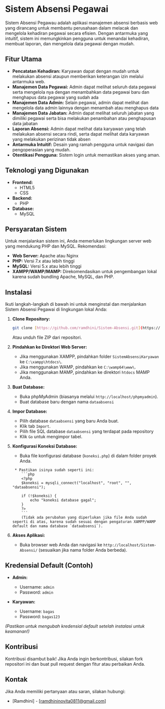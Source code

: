 # Sistem Absensi Pegawai

Sistem Absensi Pegawau adalah aplikasi manajemen absensi berbasis web yang dirancang untuk membantu perusahaan dalam melacak dan mengelola kehadiran pegawai secara efisien. Dengan antarmuka yang intuitif, sistem ini memungkinkan pengguna untuk menandai kehadiran, membuat laporan, dan mengelola data pegawai dengan mudah.

## Fitur Utama

* **Pencatatan Kehadiran:** Karyawan dapat dengan mudah untuk melakukan absensi ataupun memberikan keterangan izin melalui antarmuka web.
* **Manajemen Data Pegawai:** Admin dapat melihat seluruh data pegawai serta mengelola nya dengan menambahkan data pegawai baru dan menghapus data pegawai yang sudah ada
* **Manajemen Data Admin:** Selain pegawai, admin dapat melihat dan mengelola data admin lainnya dengan menambah atau menghapus data
* **Manajemen Data Jabatan:** Admin dapat melihat seluruh jabatan yang dimiliki pegawai serta bisa melakukan penambahan atau penghapusan data jabatan
* **Laporan Absensi:** Admin dapat melihat data karyawan yang telah melakukan absensi secara rindi, serta dapat melihat data karyawan yang melakukan perizinan tidak absen
* **Antarmuka Intuitif:** Desain yang ramah pengguna untuk navigasi dan pengoperasian yang mudah.
* **Otentikasi Pengguna:** Sistem login untuk memastikan akses yang aman.

## Teknologi yang Digunakan

* **Frontend:**
    * HTML5
    * CSS
* **Backend:**
    * PHP
* **Database:**
    * MySQL

## Persyaratan Sistem

Untuk menjalankan sistem ini, Anda memerlukan lingkungan server web yang mendukung PHP dan MySQL. Rekomendasi:

* **Web Server:** Apache atau Nginx
* **PHP:** Versi 7.x atau lebih tinggi
* **MySQL:** Versi 5.x atau lebih tinggi
* **XAMPP/WAMP/MAMP:** Direkomendasikan untuk pengembangan lokal karena sudah bundling Apache, MySQL, dan PHP.

## Instalasi

Ikuti langkah-langkah di bawah ini untuk menginstal dan menjalankan Sistem Absensi Pegawai di lingkungan lokal Anda:

1.  **Clone Repository:**
    ```bash
    git clone [https://github.com/ramdhini/Sistem-Absensi.git](https://github.com/ramdhini/Sistem-Absensi.git)
    ```
    Atau unduh file ZIP dari repositori.

2.  **Pindahkan ke Direktori Web Server:**
    * Jika menggunakan XAMPP, pindahkan folder `SistemAbsensiKaryawan` ke `C:\xampp\htdocs\`.
    * Jika menggunakan WAMP, pindahkan ke `C:\wamp64\www\`.
    * Jika menggunakan MAMP, pindahkan ke direktori `htdocs` MAMP Anda.

3.  **Buat Database:**
    * Buka phpMyAdmin (biasanya melalui `http://localhost/phpmyadmin`).
    * Buat database baru dengan nama `dataabsensi`
      
4.  **Impor Database:**
    * Pilih database `dataabsensi` yang baru Anda buat.
    * Klik tab `Import`.
    * Pilih file SQL database `dataabsensi` yang terdapat pada repository
    * Klik `Go` untuk mengimpor tabel.

5.  **Konfigurasi Koneksi Database:**
    * Buka file konfigurasi database (`koneksi.php`) di dalam folder proyek Anda.
    ```
     * Pastikan isinya sudah seperti ini:
        ```php
        <?php 
        $koneksi = mysqli_connect("localhost", "root", "", "dataabsensi");

        if (!$koneksi) {
            echo "koneksi database gagal"; 
        } 
        ?>
        ```
        (Tidak ada perubahan yang diperlukan jika file Anda sudah seperti di atas, karena sudah sesuai dengan pengaturan XAMPP/WAMP default dan nama database `dataabsensi`).

6.  **Akses Aplikasi:**
    * Buka browser web Anda dan navigasi ke `http://localhost/Sistem-Absensi/` (sesuaikan jika nama folder Anda berbeda).

## Kredensial Default (Contoh)

* **Admin:**
    * Username: `admin`
    * Password: `admin` 

* **Karyawan:**
    * Username: `bagas`
    * Password: `bagas123` 

*(Pastikan untuk mengubah kredensial default setelah instalasi untuk keamanan!)*

## Kontribusi

Kontribusi disambut baik! Jika Anda ingin berkontribusi, silakan fork repositori ini dan buat pull request dengan fitur atau perbaikan Anda.


## Kontak
Jika Anda memiliki pertanyaan atau saran, silakan hubungi:

* [Ramdhini] - [ramdhininovita0811@gmail.com]
